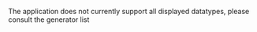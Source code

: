 The application does not currently support all displayed datatypes, please consult the generator list

